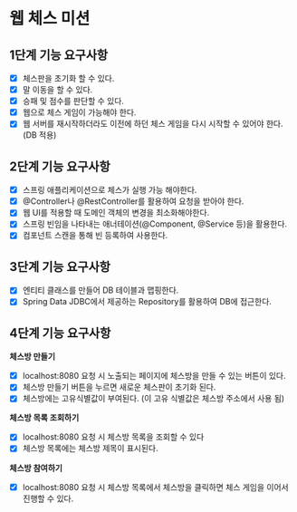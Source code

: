 # 웹 체스 미션

## 1단계 기능 요구사항

 - [x] 체스판을 초기화 할 수 있다.
 - [x] 말 이동을 할 수 있다.
 - [x] 승패 및 점수를 판단할 수 있다.
 - [x] 웹으로 체스 게임이 가능해야 한다.
 - [x] 웹 서버를 재시작하더라도 이전에 하던 체스 게임을 다시 시작할 수 있어야 한다.(DB 적용)
 
 ## 2단계 기능 요구사항
 - [x] 스프링 애플리케이션으로 체스가 실행 가능 해야한다.
 - [x] @Controller나 @RestController를 활용하여 요청을 받아야 한다.
 - [x] 웹 UI를 적용할 때 도메인 객체의 변경을 최소화해야한다.
 - [x] 스프링 빈임을 나타내는 애너테이션(@Component, @Service 등)을 활용한다.
 - [x] 컴포넌트 스캔을 통해 빈 등록하여 사용한다.
 
 ## 3단계 기능 요구사항
 - [x] 엔티티 클래스를 만들어 DB 테이블과 맵핑한다.
 - [x] Spring Data JDBC에서 제공하는 Repository를 활용하여 DB에 접근한다.
 
 ## 4단계 기능 요구사항
 
 **체스방 만들기**
 - [x] localhost:8080 요청 시 노출되는 페이지에 체스방을 만들 수 있는 버튼이 있다.
 - [x] 체스방 만들기 버튼을 누르면 새로운 체스판이 초기화 된다.
 - [x] 체스방에는 고유식별값이 부여된다. (이 고유 식별값은 체스방 주소에서 사용 됨)
 
 **체스방 목록 조회하기**
 - [x] localhost:8080 요청 시 체스방 목록을 조회할 수 있다
 - [x] 체스방 목록에는 체스방 제목이 표시된다.
 
 **체스방 참여하기**
 - [x] localhost:8080 요청 시 체스방 목록에서 체스방을 클릭하면 체스 게임을 이어서 진행할 수 있다.